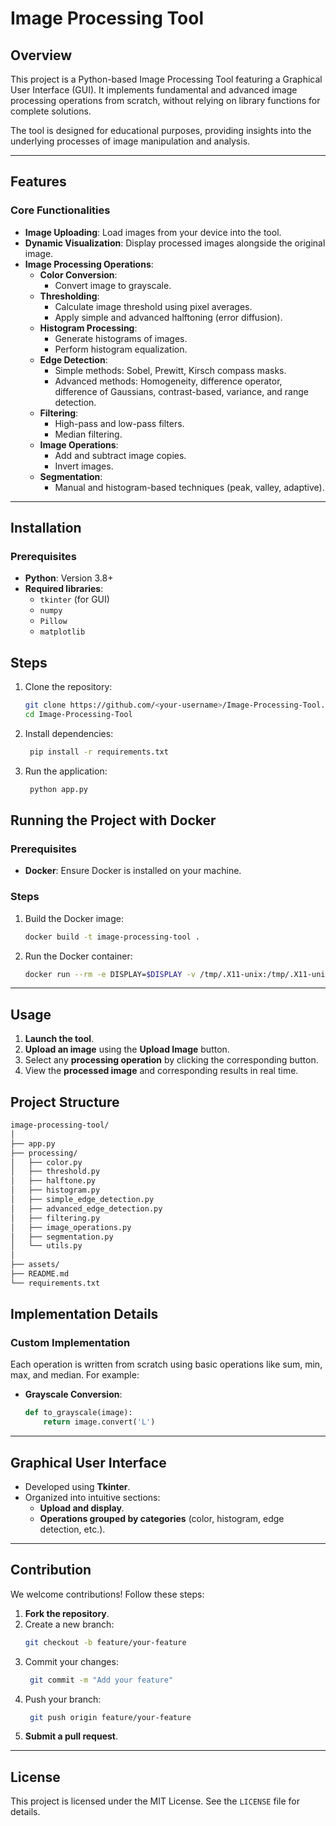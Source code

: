 # Image Processing Tool

## Overview
This project is a Python-based Image Processing Tool featuring a Graphical User Interface (GUI). It implements fundamental and advanced image processing operations from scratch, without relying on library functions for complete solutions.

The tool is designed for educational purposes, providing insights into the underlying processes of image manipulation and analysis.

---

## Features

### Core Functionalities
- **Image Uploading**: Load images from your device into the tool.
- **Dynamic Visualization**: Display processed images alongside the original image.
- **Image Processing Operations**:
  - **Color Conversion**:
    - Convert image to grayscale.
  - **Thresholding**:
    - Calculate image threshold using pixel averages.
    - Apply simple and advanced halftoning (error diffusion).
  - **Histogram Processing**:
    - Generate histograms of images.
    - Perform histogram equalization.
  - **Edge Detection**:
    - Simple methods: Sobel, Prewitt, Kirsch compass masks.
    - Advanced methods: Homogeneity, difference operator, difference of Gaussians, contrast-based, variance, and range detection.
  - **Filtering**:
    - High-pass and low-pass filters.
    - Median filtering.
  - **Image Operations**:
    - Add and subtract image copies.
    - Invert images.
  - **Segmentation**:
    - Manual and histogram-based techniques (peak, valley, adaptive).

---

## Installation

### Prerequisites
- **Python**: Version 3.8+
- **Required libraries**:
  - `tkinter` (for GUI)
  - `numpy`
  - `Pillow`
  - `matplotlib`

## Steps
1. Clone the repository:
   ```bash
   git clone https://github.com/<your-username>/Image-Processing-Tool.git
   cd Image-Processing-Tool
   ```
2. Install dependencies:
   ```bash
    pip install -r requirements.txt
   ```
3. Run the application:
   ```bash
    python app.py
   ```

## Running the Project with Docker

### Prerequisites
- **Docker**: Ensure Docker is installed on your machine.

### Steps
1. Build the Docker image:
   ```bash
   docker build -t image-processing-tool .
   ```
2. Run the Docker container:
   ```bash
   docker run --rm -e DISPLAY=$DISPLAY -v /tmp/.X11-unix:/tmp/.X11-unix -v $(pwd):/app/data image-processing-tool
   ```
---

## Usage
1. **Launch the tool**.
2. **Upload an image** using the **Upload Image** button.
3. Select any **processing operation** by clicking the corresponding button.
4. View the **processed image** and corresponding results in real time.

## Project Structure
```bash
image-processing-tool/
│
├── app.py                 
├── processing/
│   ├── color.py            
│   ├── threshold.py
│   ├── halftone.py       
│   ├── histogram.py        
│   ├── simple_edge_detection.py
│   ├── advanced_edge_detection.py
│   ├── filtering.py
│   ├── image_operations.py       
│   ├── segmentation.py     
│   └── utils.py            
│
├── assets/                 
├── README.md               
└── requirements.txt       
```
## Implementation Details

### Custom Implementation
Each operation is written from scratch using basic operations like sum, min, max, and median. For example:

- **Grayscale Conversion**:
   ```python
   def to_grayscale(image):
       return image.convert('L')
   ```
---

## Graphical User Interface
- Developed using **Tkinter**.
- Organized into intuitive sections:
  - **Upload and display**.
  - **Operations grouped by categories** (color, histogram, edge detection, etc.).

---

## Contribution
We welcome contributions! Follow these steps:

1. **Fork the repository**.
2. Create a new branch:
   ```bash
   git checkout -b feature/your-feature
   ```
3. Commit your changes:
   ```bash
    git commit -m "Add your feature"
   ```
4. Push your branch:
   ```bash
    git push origin feature/your-feature
   ```
5. **Submit a pull request**.

---

## License
This project is licensed under the MIT License. See the `LICENSE` file for details.


